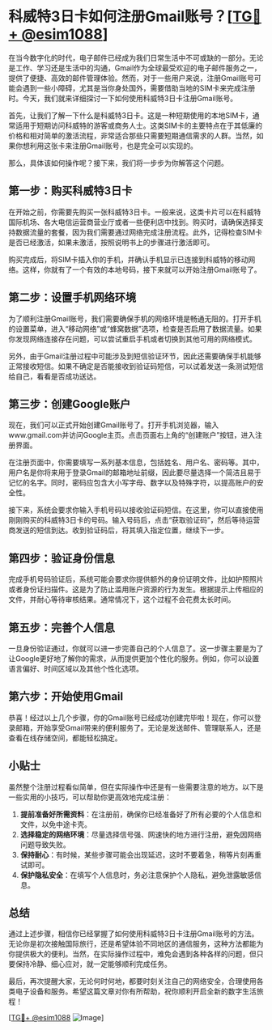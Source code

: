 # 科威特3日卡如何注册Gmail账号？[[TG💪+ @esim1088](https://t.me/s/esim1088)]

在当今数字化的时代，电子邮件已经成为我们日常生活中不可或缺的一部分。无论是工作、学习还是生活中的沟通，Gmail作为全球最受欢迎的电子邮件服务之一，提供了便捷、高效的邮件管理体验。然而，对于一些用户来说，注册Gmail账号可能会遇到一些小障碍，尤其是当你身处国外，需要借助当地的SIM卡来完成注册时。今天，我们就来详细探讨一下如何使用科威特3日卡注册Gmail账号。

首先，让我们了解一下什么是科威特3日卡。这是一种短期使用的本地SIM卡，通常适用于短期访问科威特的游客或商务人士。这类SIM卡的主要特点在于其低廉的价格和相对简单的激活流程，非常适合那些只需要短期通信需求的人群。当然，如果你想利用这张卡来注册Gmail账号，也是完全可以实现的。

那么，具体该如何操作呢？接下来，我们将一步步为你解答这个问题。

## 第一步：购买科威特3日卡

在开始之前，你需要先购买一张科威特3日卡。一般来说，这类卡片可以在科威特国际机场、各大电信运营商营业厅或者一些便利店中找到。购买时，请确保选择支持数据流量的套餐，因为我们需要通过网络完成注册流程。此外，记得检查SIM卡是否已经激活，如果未激活，按照说明书上的步骤进行激活即可。

购买完成后，将SIM卡插入你的手机，并确认手机显示已连接到科威特的移动网络。这样，你就有了一个有效的本地号码，接下来就可以开始注册Gmail账号了。

## 第二步：设置手机网络环境

为了顺利注册Gmail账号，我们需要确保手机的网络环境是畅通无阻的。打开手机的设置菜单，进入“移动网络”或“蜂窝数据”选项，检查是否启用了数据流量。如果你发现网络连接存在问题，可以尝试重启手机或者切换到其他可用的网络模式。

另外，由于Gmail注册过程中可能涉及到短信验证环节，因此还需要确保手机能够正常接收短信。如果不确定是否能接收到验证码短信，可以试着发送一条测试短信给自己，看看是否成功送达。

## 第三步：创建Google账户

现在，我们可以正式开始创建Gmail账号了。打开手机浏览器，输入www.gmail.com并访问Google主页。点击页面右上角的“创建账户”按钮，进入注册界面。

在注册页面中，你需要填写一系列基本信息，包括姓名、用户名、密码等。其中，用户名是你将来用于登录Gmail的邮箱地址前缀，因此要尽量选择一个简洁且易于记忆的名字。同时，密码应包含大小写字母、数字以及特殊字符，以提高账户的安全性。

接下来，系统会要求你输入手机号码以接收验证码短信。在这里，你可以直接使用刚刚购买的科威特3日卡的号码。输入号码后，点击“获取验证码”，然后等待运营商发送的短信到达。收到验证码后，将其填入指定位置，继续下一步。

## 第四步：验证身份信息

完成手机号码验证后，系统可能会要求你提供额外的身份证明文件，比如护照照片或者身份证扫描件。这是为了防止滥用账户资源的行为发生。根据提示上传相应的文件，并耐心等待审核结果。通常情况下，这个过程不会花费太长时间。

## 第五步：完善个人信息

一旦身份验证通过，你就可以进一步完善自己的个人信息了。这一步骤主要是为了让Google更好地了解你的需求，从而提供更加个性化的服务。例如，你可以设置语言偏好、时间区域以及其他个性化选项。

## 第六步：开始使用Gmail

恭喜！经过以上几个步骤，你的Gmail账号已经成功创建完毕啦！现在，你可以登录邮箱，开始享受Gmail带来的便利服务了。无论是发送邮件、管理联系人，还是查看在线存储空间，都能轻松搞定。

## 小贴士

虽然整个注册过程看似简单，但在实际操作中还是有一些需要注意的地方。以下是一些实用的小技巧，可以帮助你更高效地完成注册：

1. **提前准备好所需资料**：在注册前，确保你已经准备好了所有必要的个人信息和文件，以免中途卡壳。
2. **选择稳定的网络环境**：尽量选择信号强、网速快的地方进行注册，避免因网络问题导致失败。
3. **保持耐心**：有时候，某些步骤可能会出现延迟，这时不要着急，稍等片刻再重试即可。
4. **保护隐私安全**：在填写个人信息时，务必注意保护个人隐私，避免泄露敏感信息。

## 总结

通过上述步骤，相信你已经掌握了如何使用科威特3日卡注册Gmail账号的方法。无论你是初次接触国际旅行，还是希望体验不同地区的通信服务，这种方法都能为你提供极大的便利。当然，在实际操作过程中，难免会遇到各种各样的问题，但只要保持冷静、细心应对，就一定能够顺利完成任务。

最后，再次提醒大家，无论何时何地，都要时刻关注自己的网络安全，合理使用各类电子设备和服务。希望这篇文章对你有所帮助，祝你顺利开启全新的数字生活旅程！

[[TG💪+ @esim1088](https://t.me/s/esim1088) ![Image](https://i.postimg.cc/4NQfJmqS/Snipaste-2025-05-13-00-14-12.png)]